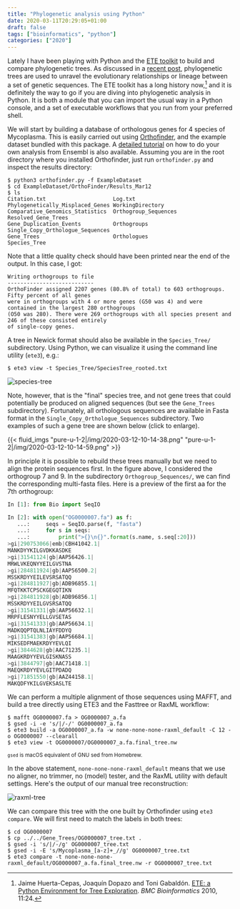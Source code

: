 ```yaml
---
title: "Phylogenetic analysis using Python"
date: 2020-03-11T20:29:05+01:00
draft: false
tags: ["bioinformatics", "python"]
categories: ["2020"]
---
```


Lately I have been playing with Python and the [ETE toolkit](http://etetoolkit.org) to build and compare phylogenetic trees. As discussed in a [recent post](/post/comparing-trees), phylogenetic trees are used to unravel the evolutionary relationships or lineage between a set of genetic sequences. The ETE toolkit has a long history now,[^1] and it is definitely the way to go if you are diving into phylogenetic analysis in Python. It is both a module that you can import the usual way in a Python console, and a set of executable workflows that you run from your preferred shell.

We will start by building a database of orthologous genes for 4 species of Mycoplasma. This is easily carried out using [Orthofinder](https://github.com/davidemms/OrthoFinder), and the example dataset bundled with this package. A [detailed tutorial](https://davidemms.github.io/orthofinder_tutorials/running-an-example-orthofinder-analysis.html) on how to do your own analysis from Ensembl is also available. Assuming you are in the root directory where you installed Orthofinder, just run `orthofinder.py` and inspect the results directory:

```shell
$ python3 orthofinder.py -f ExampleDataset
$ cd ExampleDataset/OrthoFinder/Results_Mar12
$ ls
Citation.txt                     Log.txt                          Phylogenetically_Misplaced_Genes WorkingDirectory
Comparative_Genomics_Statistics  Orthogroup_Sequences             Resolved_Gene_Trees
Gene_Duplication_Events          Orthogroups                      Single_Copy_Orthologue_Sequences
Gene_Trees                       Orthologues                      Species_Tree
```

Note that a little quality check should have been printed near the end of the output. In this case, I got:

```shell
Writing orthogroups to file
---------------------------
OrthoFinder assigned 2207 genes (80.8% of total) to 603 orthogroups. Fifty percent of all genes
were in orthogroups with 4 or more genes (G50 was 4) and were contained in the largest 280 orthogroups
(O50 was 280). There were 269 orthogroups with all species present and 246 of these consisted entirely
of single-copy genes.
```

A tree in Newick format should also be available in the `Species_Tree/` subdirectory. Using Python, we can visualize it using the command line utility (`ete3`), e.g.:

```shell
$ ete3 view -t Species_Tree/SpeciesTree_rooted.txt
```

![species-tree](/img/2020-03-12-10-08-17.png)

Note, however, that is the "final" species tree, and not gene trees that could potentially be produced on aligned sequences (but see the `Gene_Trees` subdirectory). Fortunately, all orthologous sequences are available in Fasta format in the `Single_Copy_Orthologue_Sequences` subdirectory. Two examples of such a gene tree are shown below (click to enlarge).

{{< fluid_imgs "pure-u-1-2|/img/2020-03-12-10-14-38.png" "pure-u-1-2|/img/2020-03-12-10-14-59.png" >}}

In principle it is possible to rebuild these trees manually but we need to align the protein sequences first. In the figure above, I considered the orthogroup 7 and 9. In the subdirectory `Orthogroup_Sequences/`, we can find the corresponding multi-fasta files. Here is a preview of the first aa for the 7th orthogroup:

```python
In [1]: from Bio import SeqIO

In [2]: with open("OG0000007.fa") as f:
   ...:     seqs = SeqIO.parse(f, "fasta")
   ...:     for s in seqs:
   ...:         print(">{}\n{}".format(s.name, s.seq[:20]))
>gi|290753066|emb|CBH41042.1|
MANKDYYKILGVDKKASDKE
>gi|31541124|gb|AAP56426.1|
MRWLVKEQNYYEILGVSTNA
>gi|284811924|gb|AAP56500.2|
MSSKRDYYEILEVSRSATQQ
>gi|284811927|gb|ADB96855.1|
MFQTKKTCPSCKGEGQTIKN
>gi|284811928|gb|ADB96856.1|
MSSKRDYYEILGVSRSATQQ
>gi|31541331|gb|AAP56632.1|
MRPFLESNYYELLGVSETAS
>gi|31541333|gb|AAP56634.1|
MADKQQPTQLNLIAYFDDYQ
>gi|31541383|gb|AAP56684.1|
MIKSEDFMAEKRDYYEVLQI
>gi|3844628|gb|AAC71235.1|
MAAGKRDYYEVLGISKNASS
>gi|3844797|gb|AAC71418.1|
MAEQKRDYYEVLGITPDADQ
>gi|71851550|gb|AAZ44158.1|
MAKQDFYKILGVEKSASLTE
```

We can perform a multiple alignment of those sequences using MAFFT, and build a tree directly using ETE3 and the Fasttree or RaxML workflow:

```shell
$ mafft OG0000007.fa > OG0000007_a.fa
$ gsed -i -e 's/|/-/' OG0000007_a.fa
$ ete3 build -a OG0000007_a.fa -w none-none-none-raxml_default -C 12 -o OG0000007 --clearall
$ ete3 view -t OG0000007/OG0000007_a.fa.final_tree.nw
```

<small>`gsed` is macOS equivalent of GNU sed from Homebrew.</small>

In the above statement, `none-none-none-raxml_default` means that we use no aligner, no trimmer, no (model) tester, and the RaxML utility with default settings. Here's the output of our manual tree reconstruction:

![raxml-tree](/img/OG0000007_a.fa.final_tree.png)

We can compare this tree with the one built by Orthofinder using `ete3 compare`. We will first need to match the labels in both trees:

```shell
$ cd OG0000007
$ cp ../../Gene_Trees/OG0000007_tree.txt .
$ gsed -i 's/|/-/g' OG0000007_tree.txt
$ gsed -i -E 's/Mycoplasma_[a-z]+_//g' OG0000007_tree.txt
$ ete3 compare -t none-none-none-raxml_default/OG0000007_a.fa.final_tree.nw -r OG0000007_tree.txt
```

[^1]: Jaime Huerta-Cepas, Joaquín Dopazo and Toni Gabaldón. [ETE: a Python Environment for Tree Exploration](https://www.ncbi.nlm.nih.gov/pmc/articles/PMC2820433/). _BMC Bioinformatics_ 2010, 11:24.
